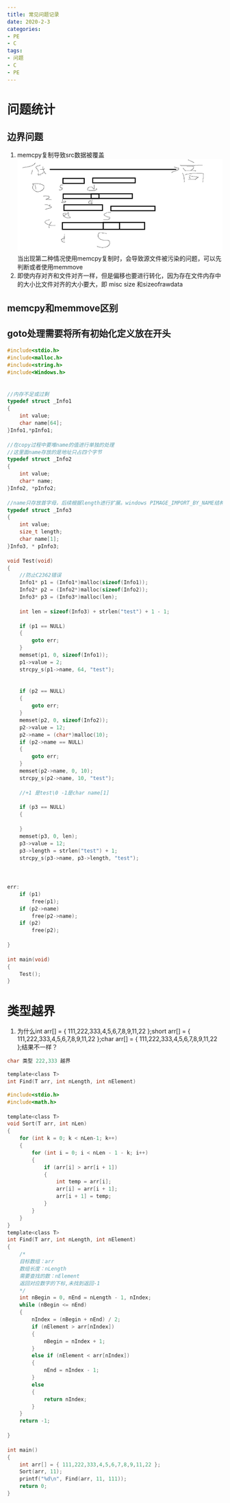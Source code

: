 ```yaml
---
title: 常见问题记录
date: 2020-2-3
categories: 
- PE
- C
tags: 
- 问题
- C
- PE
---
```


# 问题统计
## 边界问题
1. memcpy复制导致src数据被覆盖
![PE2](/images/pe/memcpy.png)
当出现第二种情况使用memcpy复制时，会导致源文件被污染的问题，可以先判断或者使用memmove
2. 即使内存对齐和文件对齐一样，但是偏移也要进行转化，因为存在文件内存中的大小比文件对齐的大小要大，即 misc size 和sizeofrawdata

## memcpy和memmove区别
## goto处理需要将所有初始化定义放在开头
```c
#include<stdio.h>
#include<malloc.h>
#include<string.h>
#include<Windows.h>


//内存不足或过剩
typedef struct _Info1
{
	int value;
	char name[64];
}Info1,*pInfo1;

//在copy过程中要堆name的值进行单独的处理
//这里面name存放的是地址只占四个字节
typedef struct _Info2
{
	int value;
	char* name;
}Info2, *pInfo2;

//name只存放首字母，后续根据length进行扩展。windows PIMAGE_IMPORT_BY_NAME结构类似  
typedef struct _Info3
{
	int value;
	size_t length;
	char name[1];
}Info3, * pInfo3;

void Test(void)
{
    //防止C2362错误
	Info1* p1 = (Info1*)malloc(sizeof(Info1));
	Info2* p2 = (Info2*)malloc(sizeof(Info2));
	Info3* p3 = (Info3*)malloc(len);

	int len = sizeof(Info3) + strlen("test") + 1 - 1;

	if (p1 == NULL)
	{
		goto err;
	}
	memset(p1, 0, sizeof(Info1));
	p1->value = 2;
	strcpy_s(p1->name, 64, "test");

	
	if (p2 == NULL)
	{
		goto err;
	}
	memset(p2, 0, sizeof(Info2));
	p2->value = 12;
	p2->name = (char*)malloc(10);
	if (p2->name == NULL)
	{
		goto err;
	}
	memset(p2->name, 0, 10);
	strcpy_s(p2->name, 10, "test");

	//+1 是test\0 -1是char name[1]

	if (p3 == NULL)
	{

	}
	memset(p3, 0, len);
	p3->value = 12;
	p3->length = strlen("test") + 1;
	strcpy_s(p3->name, p3->length, "test");



err:
	if (p1)
		free(p1);
	if (p2->name)
		free(p2->name);
	if (p2)
		free(p2);

}

int main(void)
{
	Test();
}
```

# 类型越界
1. 为什么int arr[] = { 111,222,333,4,5,6,7,8,9,11,22 };short arr[] = { 111,222,333,4,5,6,7,8,9,11,22 };char arr[] = { 111,222,333,4,5,6,7,8,9,11,22 };结果不一样？

```c
char 类型 222,333 越界
```

```c
template<class T>
int Find(T arr, int nLength, int nElement)
```

```c
#include<stdio.h>
#include<math.h>

template<class T>
void Sort(T arr, int nLen)
{
	for (int k = 0; k < nLen-1; k++)
	{
		for (int i = 0; i < nLen - 1 - k; i++)
		{
			if (arr[i] > arr[i + 1])
			{
				int temp = arr[i];
				arr[i] = arr[i + 1];
				arr[i + 1] = temp;
			}
		}
	}
}
template<class T>
int Find(T arr, int nLength, int nElement)
{
	/*
	目标数组：arr
	数组长度：nLength
	需要查找的数：nElement
	返回对应数字的下标,未找到返回-1
	*/
	int nBegin = 0, nEnd = nLength - 1, nIndex;
	while (nBegin <= nEnd)
	{
		nIndex = (nBegin + nEnd) / 2;
		if (nElement > arr[nIndex])
		{
			nBegin = nIndex + 1;
		}
		else if (nElement < arr[nIndex])
		{
			nEnd = nIndex - 1;
		}
		else
		{
			return nIndex;
		}
	}
	return -1;

}

int main()
{
	int arr[] = { 111,222,333,4,5,6,7,8,9,11,22 };
	Sort(arr, 11);
	printf("%d\n", Find(arr, 11, 111));
	return 0;
}
```